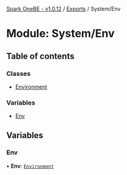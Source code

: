 [Spark OneBE - v1.0.12](../README.md) / [Exports](../modules.md) / System/Env

# Module: System/Env

## Table of contents

### Classes

- [Environment](../classes/System_Env.Environment.md)

### Variables

- [Env](System_Env.md#env)

## Variables

### Env

• **Env**: [`Environment`](../classes/System_Env.Environment.md)
